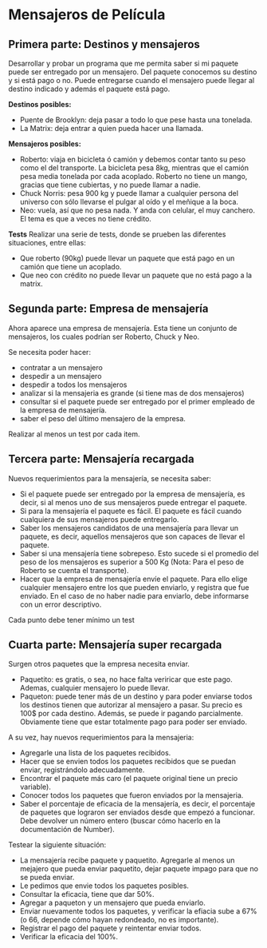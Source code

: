 # Mensajeros de Película

## Primera parte: Destinos y mensajeros
Desarrollar y probar un programa que me permita saber si mi paquete puede ser entregado por un mensajero. 
Del paquete conocemos su destino y si está pago o no. Puede entregarse cuando el mensajero puede llegar al destino indicado y además el paquete está pago.

**Destinos posibles:**

- Puente de Brooklyn: deja pasar a todo lo que pese hasta una tonelada.
- La Matrix: deja entrar a quien pueda hacer una llamada.

**Mensajeros posibles:**

- Roberto: viaja en bicicleta ó camión y debemos contar tanto su peso como el del transporte. La bicicleta pesa 8kg, mientras que el camión pesa media tonelada por cada acoplado. Roberto no tiene un mango, gracias que tiene cubiertas, y no puede llamar a nadie.
- Chuck Norris: pesa 900 kg y puede llamar a cualquier persona del universo con sólo llevarse el pulgar al oído y el meñique a la boca.
- Neo: vuela, así que no pesa nada. Y anda con celular, el muy canchero. El tema es que a veces no tiene crédito.

**Tests**
Realizar una serie de tests, donde se prueben las diferentes situaciones, entre ellas:
- Que roberto (90kg) puede llevar un paquete que está pago en un camión que tiene un acoplado.
- Que neo con crédito no puede llevar un paquete que no está pago a la matrix.

## Segunda parte: Empresa de mensajería 
Ahora aparece una empresa de mensajería. Esta tiene un conjunto de mensajeros, los cuales podrían ser Roberto, Chuck y Neo. 

Se necesita poder hacer:
- contratar a un mensajero
- despedir a un mensajero
- despedir a todos los mensajeros
- analizar si la mensajeria es grande (si tiene mas de dos mensajeros)
- consultar si el paquete puede ser entregado por el primer empleado de la empresa de mensajería. 
- saber el peso del último mensajero de la empresa. 

Realizar al menos un test por cada item.

## Tercera parte: Mensajería  recargada
Nuevos requerimientos para la mensajería, se necesita saber:
- Si el paquete puede ser entregado por la empresa de mensajería, es decir, si al menos uno de sus mensajeros puede entregar el paquete.
- Si para la mensajería el paquete es fácil. El paquete es fácil cuando cualquiera de sus mensajeros puede entregarlo.
- Saber los mensajeros candidatos de una mensajería para llevar un paquete, es decir, aquellos mensajeros que son capaces de llevar el paquete.
- Saber si una mensajería tiene sobrepeso. Esto sucede si el promedio del peso de los mensajeros es superior a 500 Kg (Nota: Para el peso de Roberto se cuenta el transporte).
- Hacer que la empresa de mensajería envíe el paquete. Para ello elige cualquier mensajero entre los que pueden enviarlo, y registra que fue enviado. En el caso de no haber nadie para enviarlo, debe informarse con un error descriptivo.

Cada punto debe tener mínimo un test

## Cuarta parte: Mensajería super recargada
Surgen otros paquetes que la empresa necesita enviar. 
* Paquetito: es gratis, o sea, no hace falta veriricar que este pago. Ademas, cualquier mensajero lo puede llevar.
* Paqueton: puede tener más de un destino y para poder enviarse todos los destinos tienen que autorizar al mensajero a pasar. Su precio es 100$ por cada destino. Además, se puede ir pagando parcialmente. Obviamente tiene que estar totalmente pago para poder ser enviado.

A su vez, hay nuevos requerimientos para la mensajeria:
- Agregarle una lista de los paquetes recibidos.
- Hacer que se envien todos los paquetes recibidos que se puedan enviar, registrándolo adecuadamente.
- Encontrar el paquete más caro (el paquete original tiene un precio variable).
- Conocer todos los paquetes que fueron enviados por la mensajeria.
- Saber el porcentaje de eficacia de la mensajería, es decir, el porcentaje de paquetes que lograron ser enviados desde que empezó a funcionar. Debe devolver un número entero (buscar cómo hacerlo en la documentación de Number).

Testear la siguiente situación:
- La mensajería recibe paquete y paquetito. Agregarle al menos un mejajero que pueda enviar paquetito, dejar paquete impago para que no se pueda enviar.
- Le pedimos que envie todos los paquetes posibles.
- Consultar la eficacia, tiene que dar 50%.
- Agregar a paqueton y un mensajero que pueda enviarlo. 
- Enviar nuevamente todos los paquetes, y verificar la efiacia sube a 67% (o 66, depende cómo hayan redondeado, no es importante).
- Registrar el pago del paquete y reintentar enviar todos.
- Verificar la eficacia del 100%.

